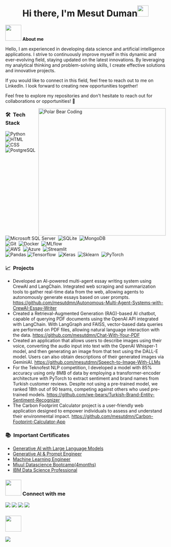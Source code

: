 <h1 align="center"><b>Hi there, I'm Mesut Duman</b><img src="https://media.giphy.com/media/hvRJCLFzcasrR4ia7z/giphy.gif" width="35"></h1>

<picture><img src = "https://github.com/mesutdmn/mesutdmn/assets/72805471/7cc7d2e0-8dd0-4645-878b-3b3b0267afaa" width = 50px></picture> <b>About me</b>

Hello, I am experienced in developing data science and artificial intelligence applications. I strive to continuously improve myself in this dynamic and ever-evolving field, staying updated on the latest innovations. By leveraging my analytical thinking and problem-solving skills, I create effective solutions and innovative projects.

If you would like to connect in this field, feel free to reach out to me on LinkedIn. I look forward to creating new opportunities together!

Feel free to explore my repositories and don't hesitate to reach out for collaborations or opportunities! 🌟

<img alt="Polar Bear Coding" src="https://github.com/mesutdmn/mesutdmn/assets/72805471/78521764-cd91-44bc-8634-5feea6e02f93" width="400px" align="right"/>

<h3>🛠 &nbsp;Tech Stack</h3>

![Python](https://img.shields.io/badge/-Python-05122A?style=flat-square&logo=python)&nbsp;
![HTML](https://img.shields.io/badge/-HTML-05122A?style=flat-square&logo=HTML5)&nbsp;
![CSS](https://img.shields.io/badge/-CSS-05122A?style=flat-square&logo=CSS3)&nbsp;
<br>
![PostgreSQL](https://img.shields.io/badge/-PostgreSQL-05122A?style=flat-square&logo=PostgreSQL)&nbsp;
![Microsoft SQL Server](https://img.shields.io/badge/-Microsoft_SQL_Server-05122A?style=flat-square&logo=microsoft-sql-server)&nbsp;
![SQLite](https://img.shields.io/badge/-SQLite-05122A?style=flat-square&logo=SQLite)&nbsp;
![MongoDB](https://img.shields.io/badge/-MongoDB-05122A?style=flat-square&logo=mongodb)&nbsp;
<br>
![Git](https://img.shields.io/badge/-Git-05122A?style=flat-square&logo=git)&nbsp;
![Docker](https://img.shields.io/badge/-Docker-05122A?style=flat-square&logo=docker)&nbsp;
![MLflow](https://img.shields.io/badge/-MLflow-05122A?style=flat-square&logo=mlflow)&nbsp;
<br>
![AWS](https://img.shields.io/badge/-AWS-05122A?style=flat-square&logo=amazonaws)&nbsp;
![Azure](https://img.shields.io/badge/-Azure-05122A?style=flat-square&logo=microsoftazure)&nbsp;
![Streamlit](https://img.shields.io/badge/-Streamlit-05122A?style=flat-square&logo=streamlit)&nbsp;
<br>
![Pandas](https://img.shields.io/badge/-Pandas-05122A?style=flat-square&logo=pandas)
![Tensorflow](https://img.shields.io/badge/-Tensorflow-05122A?style=flat-square&logo=Tensorflow)&nbsp;
![Keras](https://img.shields.io/badge/-Keras-05122A?style=flat-square&logo=Keras)&nbsp;
![Sklearn](https://img.shields.io/badge/-Sklearn-05122A?style=flat-square&logo=scikitlearn)&nbsp;
![PyTorch](https://img.shields.io/badge/-PyTorch-05122A?style=flat-square&logo=PyTorch)&nbsp;
<br>

<h3>📈 &nbsp;Projects</h3>

- Developed an AI-powered multi-agent essay writing system using CrewAI and LangChain. Integrated web scraping and summarization tools to gather real-time data from the web, allowing agents to autonomously generate essays based on user prompts. https://github.com/mesutdmn/Autonomous-Multi-Agent-Systems-with-CrewAI-Essay-Writer
- Created a Retrieval-Augmented Generation (RAG)-based AI chatbot, capable of querying PDF documents using the OpenAI API integrated with LangChain. With LangGraph and FAISS, vector-based data queries are performed on PDF files, allowing natural language interaction with the data. https://github.com/mesutdmn/Chat-With-Your-PDF
- Created an application that allows users to describe images using their voice, converting the audio input into text with the OpenAI Whisper-1 model, and then generating an image from that text using the DALL-E model. Users can also obtain descriptions of their generated images via GeminiAI. https://github.com/mesutdmn/Speech-to-Image-With-LLMs
- For the Teknofest NLP competition, I developed a model with 85% accuracy using only 8MB of data by employing a transformer-encoder architecture with PyTorch to extract sentiment and brand names from Turkish customer reviews. Despite not using a pre-trained model, we ranked 18th out of 90 teams, competing against others who used pre-trained models. https://github.com/we-bears/Turkish-Brand-Entity-Sentiment-Recognizer
- The Carbon Footprint Calculator project is a user-friendly web application designed to empower individuals to assess and understand their environmental impact. https://github.com/mesutdmn/Carbon-Footprint-Calculator-App

<h3>📚 &nbsp;Important Certificates</h3>

- [Generative AI with Large Language Models](https://www.coursera.org/account/accomplishments/verify/EUGWMLG4QHGL)
- [Generative AI & Prompt Engineer](https://learning.miuul.com/certificates/xieruig2ls)
- [Machine Learning Engineer](https://www.datacamp.com/completed/statement-of-accomplishment/track/d65330b892050d64108f9738cf9f552c968c3f5a)
- [Miuul Datascience Bootcamp(4months)](https://certificate.miuul.com/mesut_duman)
- [IBM Data Science Professional](https://www.coursera.org/account/accomplishments/professional-cert/XADPDQAWM2ZN)


<h3> <img src='https://github.com/mesutdmn/mesutdmn/assets/72805471/315a9388-702c-4161-9782-e72511e07bc2' width="50px"> Connect with me </h3>
<a target="_blank" href="https://www.linkedin.com/in/mesut-duman/"><img src="https://img.shields.io/badge/-LinkedIn-0077B5?style=for-the-badge&logo=Linkedin&logoColor=white"></img></a>
<a target="_blank" href="https://www.kaggle.com/dumanmesut"><img src="https://img.shields.io/badge/Kaggle-035a7d?style=for-the-badge&logo=kaggle&logoColor=white"></img></a>
<a target="_blank" href="https://medium.com/@dumanmesut"><img src="https://img.shields.io/badge/Medium-12100E?style=for-the-badge&logo=medium&logoColor=white"></img></a>
<a target="_blank" href="https://share.streamlit.io/user/mesutdmn"><img src="https://img.shields.io/badge/Streamlit-CC100E?style=for-the-badge&logo=streamlit&logoColor=white"></img></a>


<h3 ><img src='https://github.com/images/mona-whisper.gif' width="50px"> </h3>

![](https://komarev.com/ghpvc/?username=mesutdmn&style=for-the-badge)


